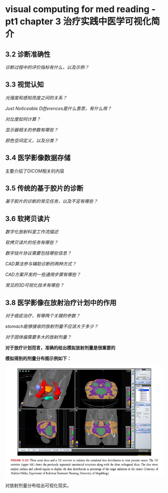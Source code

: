 # visual computing for med reading - pt1 chapter 3 治疗实践中医学可视化简介

## 3.2 诊断准确性

*诊断过程中的评价指标有什么，以及示例？*

## 3.3 视觉认知

*光强度和感知亮度之间的关系？*

*Just Noticeable Differences是什么意思，有什么用？*

*对比度如何计算？*

*显示器相关的参数有哪些？*

*颜色空间定义，以及分类？*

## 3.4 医学影像数据存储

主要介绍了DICOM相关的内容

## 3.5 传统的基于胶片的诊断

*基于胶片的诊断的常见任务，以及不足有哪些？*

## 3.6 软拷贝读片

*数字化放射科室工作流描述*

*软拷贝读片的任务有哪些？*

*数字挂片协议需要包括哪些信息？*

*CAD算法参与辅助诊断的两种方式？*

*CAD方案开发的一些通用步骤有哪些？*

*常见的3D可视化技术有哪些？*

## 3.8 医学影像在放射治疗计划中的作用

*对于癌症治疗，有哪两个关键的参数？*

*stomach能够接收的放射剂量不应该大于多少？*

*对于固体瘤需要多大的放射剂量？*

**对于放疗计划而言，准确的给出模拟放射剂量是很重要的**

**模拟得到的剂量分布图示例如下：**

![](./image/visual_computing_for_med_fig_3_23.png)

对放射剂量分布给出可视化现实。











